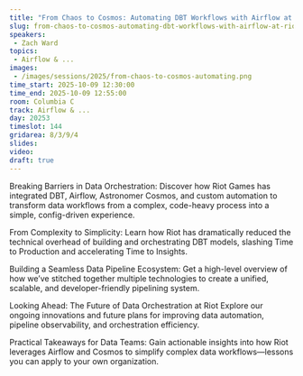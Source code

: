 ```yaml
---
title: "From Chaos to Cosmos: Automating DBT Workflows with Airflow at Riot"
slug: from-chaos-to-cosmos-automating-dbt-workflows-with-airflow-at-riot
speakers:
 - Zach Ward
topics:
 - Airflow & ...
images:
 - /images/sessions/2025/from-chaos-to-cosmos-automating.png
time_start: 2025-10-09 12:30:00
time_end: 2025-10-09 12:55:00
room: Columbia C
track: Airflow & ...
day: 20253
timeslot: 144
gridarea: 8/3/9/4
slides:
video:
draft: true
---
```


Breaking Barriers in Data Orchestration:
Discover how Riot Games has integrated DBT, Airflow, Astronomer Cosmos, and custom automation to transform data workflows from a complex, code-heavy process into a simple, config-driven experience.

From Complexity to Simplicity:
 Learn how Riot has dramatically reduced the technical overhead of building and orchestrating DBT models, slashing Time to Production and accelerating Time to Insights.

Building a Seamless Data Pipeline Ecosystem:
Get a high-level overview of how we’ve stitched together multiple technologies to create a unified, scalable, and developer-friendly pipelining system.

Looking Ahead: The Future of Data Orchestration at Riot
Explore our ongoing innovations and future plans for improving data automation, pipeline observability, and orchestration efficiency.

Practical Takeaways for Data Teams:
Gain actionable insights into how Riot leverages Airflow and Cosmos to simplify complex data workflows—lessons you can apply to your own organization.